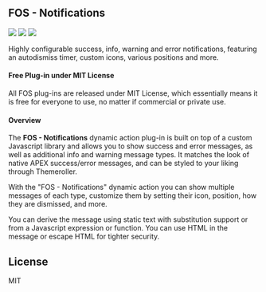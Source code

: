 

## FOS - Notifications

![](https://img.shields.io/badge/Plug--in_Type-Dynamic_Action-orange.svg) ![](https://img.shields.io/badge/APEX-19.2-success.svg) ![](https://img.shields.io/badge/APEX-20.1-success.svg)

Highly configurable success, info, warning and error notifications, featuring an autodismiss timer, custom icons, various positions and more.
<h4>Free Plug-in under MIT License</h4>
<p>
All FOS plug-ins are released under MIT License, which essentially means it is free for everyone to use, no matter if commercial or private use.
</p>
<h4>Overview</h4>
<p>
    The <strong>FOS - Notifications</strong> dynamic action plug-in is built on top of a custom Javascript library and allows you to show success and error messages, as well as additional info and warning message types. It matches the look of native APEX success/error messages, and can be styled to your liking through Themeroller.
</p>
<p>
    With the "FOS - Notifications" dynamic action you can show multiple messages of each type, customize them by setting their icon, position, how they are dismissed, and more.
</p>
<p>
    You can derive the message using static text with substitution support or from a Javascript expression or function. You can use HTML in the message or escape HTML for tighter security.
</p>

## License

MIT



